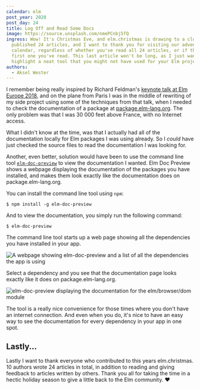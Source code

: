 ```yaml
---
calendar: elm
post_year: 2020
post_day: 24
title: Log Off and Read Some Docs
image: https://source.unsplash.com/nmePCnbj5fQ
ingress: Wow! It's Christmas Eve, and elm.christmas is drawing to a close. We've
  published 24 articles, and I want to thank you for visiting our advent
  calendar, regardless of whether you've read all 24 articles, or if this is the
  first one you've read. This last article won't be long, as I just want to
  highlight a neat tool that you might not have used for your Elm project.
authors:
  - Aksel Wester
---
```

I remember being really inspired by Richard Feldman's [keynote talk at Elm Europe 2018](https://youtu.be/x1FU3e0sT1I), and on the plane from Paris I was in the middle of rewriting of my side project using some of the techniques from that talk, when I needed to check the documentation of a package at [package.elm-lang.org](https://package.elm-lang.org). The only problem was that I was 30 000 feet above France, with no Internet access.

What I didn't know at the time, was that I actually had all of the documentation locally for Elm packages I was using already. So I _could_ have just checked the source files to read the documentation I was looking for.

Another, even better, solution would have been to use the command line tool [`elm-doc-preview`](https://github.com/dmy/elm-doc-preview) to view the documentation I wanted. Elm Doc Preview shows a webpage displaying the documentation of the packages you have installed, and makes them look exactly like the documentation does on package.elm-lang.org.

You can install the command line tool using `npm`:

```
$ npm install -g elm-doc-preview
```

And to view the documentation, you simply run the following command:

```
$ elm-doc-preview
```

The command line tool starts up a web page showing all the dependencies you have installed in your app.

![A webpage showing elm-doc-preview and a list of all the dependencies the app is using](/assets/elm-doc-preview-1.png)

Select a dependency and you see that the documentation page looks exactly like it does on package.elm-lang.org.


![elm-doc-preview displaying the documentation for the elm/browser/dom module](/assets/elm-doc-preview-2.png)

The tool is a really nice convenience for those times where you don't have an internet connection. And even when you do, it's nice to have an easy way to see the documentation for every dependency in your app in one spot.

## Lastly...

Lastly I want to thank everyone who contributed to this years elm.christmas. 10 authors wrote 24 articles in total, in addition to reading and giving feedback to articles written by others. Thank you all for taking the time in a hectic holiday season to give a little back to the Elm community. ❤️